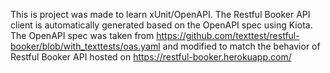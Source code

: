 This is project was made to learn xUnit/OpenAPI. The Restful Booker API client is automatically generated based on the OpenAPI spec using Kiota.
The OpenAPI spec was taken from https://github.com/texttest/restful-booker/blob/with_texttests/oas.yaml and modified to match the behavior of Restful Booker API hosted on https://restful-booker.herokuapp.com/
